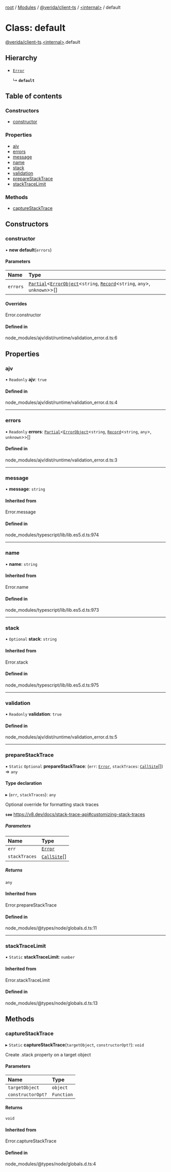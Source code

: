[root](../README.md) / [Modules](../modules.md) / [@verida/client-ts](../modules/verida_client_ts.md) / [<internal\>](../modules/verida_client_ts._internal_.md) / default

# Class: default

[@verida/client-ts](../modules/verida_client_ts.md).[<internal\>](../modules/verida_client_ts._internal_.md).default

## Hierarchy

- [`Error`](../modules/verida_client_ts._internal_.md#error)

  ↳ **`default`**

## Table of contents

### Constructors

- [constructor](verida_client_ts._internal_.default-3.md#constructor)

### Properties

- [ajv](verida_client_ts._internal_.default-3.md#ajv)
- [errors](verida_client_ts._internal_.default-3.md#errors)
- [message](verida_client_ts._internal_.default-3.md#message)
- [name](verida_client_ts._internal_.default-3.md#name)
- [stack](verida_client_ts._internal_.default-3.md#stack)
- [validation](verida_client_ts._internal_.default-3.md#validation)
- [prepareStackTrace](verida_client_ts._internal_.default-3.md#preparestacktrace)
- [stackTraceLimit](verida_client_ts._internal_.default-3.md#stacktracelimit)

### Methods

- [captureStackTrace](verida_client_ts._internal_.default-3.md#capturestacktrace)

## Constructors

### constructor

• **new default**(`errors`)

#### Parameters

| Name | Type |
| :------ | :------ |
| `errors` | [`Partial`](../modules/verida_client_ts._internal_.md#partial)<[`ErrorObject`](../interfaces/verida_client_ts._internal_.ErrorObject.md)<`string`, [`Record`](../modules/verida_client_ts._internal_.md#record)<`string`, `any`\>, `unknown`\>\>[] |

#### Overrides

Error.constructor

#### Defined in

node_modules/ajv/dist/runtime/validation_error.d.ts:6

## Properties

### ajv

• `Readonly` **ajv**: ``true``

#### Defined in

node_modules/ajv/dist/runtime/validation_error.d.ts:4

___

### errors

• `Readonly` **errors**: [`Partial`](../modules/verida_client_ts._internal_.md#partial)<[`ErrorObject`](../interfaces/verida_client_ts._internal_.ErrorObject.md)<`string`, [`Record`](../modules/verida_client_ts._internal_.md#record)<`string`, `any`\>, `unknown`\>\>[]

#### Defined in

node_modules/ajv/dist/runtime/validation_error.d.ts:3

___

### message

• **message**: `string`

#### Inherited from

Error.message

#### Defined in

node_modules/typescript/lib/lib.es5.d.ts:974

___

### name

• **name**: `string`

#### Inherited from

Error.name

#### Defined in

node_modules/typescript/lib/lib.es5.d.ts:973

___

### stack

• `Optional` **stack**: `string`

#### Inherited from

Error.stack

#### Defined in

node_modules/typescript/lib/lib.es5.d.ts:975

___

### validation

• `Readonly` **validation**: ``true``

#### Defined in

node_modules/ajv/dist/runtime/validation_error.d.ts:5

___

### prepareStackTrace

▪ `Static` `Optional` **prepareStackTrace**: (`err`: [`Error`](../modules/verida_client_ts._internal_.md#error), `stackTraces`: [`CallSite`](../interfaces/verida_client_ts._internal_.CallSite.md)[]) => `any`

#### Type declaration

▸ (`err`, `stackTraces`): `any`

Optional override for formatting stack traces

**`see`** https://v8.dev/docs/stack-trace-api#customizing-stack-traces

##### Parameters

| Name | Type |
| :------ | :------ |
| `err` | [`Error`](../modules/verida_client_ts._internal_.md#error) |
| `stackTraces` | [`CallSite`](../interfaces/verida_client_ts._internal_.CallSite.md)[] |

##### Returns

`any`

#### Inherited from

Error.prepareStackTrace

#### Defined in

node_modules/@types/node/globals.d.ts:11

___

### stackTraceLimit

▪ `Static` **stackTraceLimit**: `number`

#### Inherited from

Error.stackTraceLimit

#### Defined in

node_modules/@types/node/globals.d.ts:13

## Methods

### captureStackTrace

▸ `Static` **captureStackTrace**(`targetObject`, `constructorOpt?`): `void`

Create .stack property on a target object

#### Parameters

| Name | Type |
| :------ | :------ |
| `targetObject` | `object` |
| `constructorOpt?` | `Function` |

#### Returns

`void`

#### Inherited from

Error.captureStackTrace

#### Defined in

node_modules/@types/node/globals.d.ts:4
